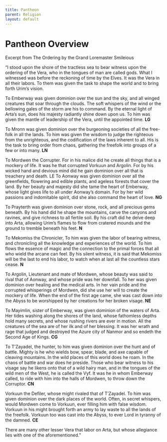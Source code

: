 ```yaml
---
title: Pantheon
parent: Religion
layout: default
---
```


# Pantheon Overview

Excerpt from The Ordering by the Grand Loremaster Smileious   

“I stood upon the shore of the tractless sea to bear witness upon the ordering of the Vera, who in the tongues of man are called gods. What I witnessed was before the reckoning of time by the Elves. It was the Vera in all their labors. To them was given the task to shape the world and to bring forth Urim’s vision. 
 
To Emberway was given dominion over the sun and the sky, and all winged creatures that soar through the clouds. The soft whispers of the wind or the bellowing gales of the storm are his to command. By the eternal light of Arta’s sun, does his majesty radiantly shine down upon us. To him was given the mantle of leadership of the Vera, until the appointed time. **LG**

To Mronn was given dominion over the burgeoning societies of all the free-folk in all the lands. To him was given the wisdom to judge the righteous from the unrighteous, and the codification of the laws inherent to all. His is the task to bring order from chaos, gathering the freefolk into groups of a few or into many. **LN**

To Mordwen the Corrupter. For in his malice did he create all things that is a mockery of life. It was he that corrupted Vorkuun and Argolin. For by his wicked hand and devious mind did he gain dominion over all that is treachery and death. LE To Aonway was given dominion over all the greenfields, flowering and edible plants, and ageless forests that cover the land. By her beauty and majesty did she tame the heart of Emberway, whose light gives life to all under Aonway’s domain. For by her wild passions and indomitable spirit, did she also command the heart of love. **NG**

To Prayterth was given dominion over stone, rock, and all precious gems beneath. By his hand did he shape the mountains, carve the canyons and ravines, and give richness to all fertile soil. By his craft did he delve deep into Arta, allowing Urim’s flames to flow from cratered mounds and the ground to tremble beneath his feet. **N** 

To Mekomiss the Chronicler, To him was given the labor of bearing witness, and chronicling all the knowledge and experiences of the world. To him flows the essence of magic and the connection to the primal forces that all who wield the arcane can feel. By his silent witness, it is said that Mekomiss will be the last to end his labor, to watch when at last all the countless stars cease. **N**

To Argolin, Lieutenant and mate of Mordwen, whose beauty was said to rival that of Aonway, and whose pride was her downfall. To her was given dominion over healing and the medical arts. In her vain pride and the corrupted whisperings of Mordwen, did she use her will to create the mockery of life. When the end of the first age came, she was cast down into the Abyss to be worshipped by her creations for her broken visage. **NE** 

To Mayimlin, sister of Emberway, was given dominion of the waters of Arta. Her tides washing along the shores of the land, whose fathomless depths hold many secrets, and whose rushing rivers are ever in motion. All the creatures of the sea are of her ilk and of her blessing. It was her wrath and rage that judged and destroyed the Azure city of Nanmor and so endeth the Second Age of Kings. **CG**

To T’Zayadel, the hunter, to him was given dominion over the hunt and of battle. Mighty is he who wields bow, spear, blade, and axe capable of cleaving mountains. In the wild places of this world does he roam. In the chaos of battle and war does he preside. Those who bear witness to his visage say he likens onto that of a wild hairy man, and in the tongues of the wild men of the West, he is called the Vyf. It was he in whom Emberway called, to ride with him into the halls of Mordwen, to throw down the Corruptor. **CN** 

Vorkuun the Defiler, whose might rivaled that of T’Zayadel. To him was given dominion over the dark places of the world. Often, in secret whispers, would Mordwen come to Vorkuun, ever filling him with false wisdom. Vorkuun in his might brought forth an army to lay waste to all the lands of the freefolk. Vorkuun too was cast into the Abyss, to ever Lord in tyranny of the damned. **CE**

There are many other lesser Vera that labor on Arta, but whose allegiance lies with one of the aforementioned.” 
